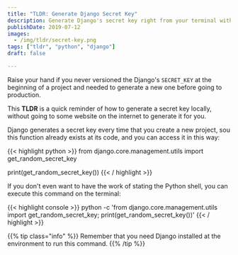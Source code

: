 ```yaml
---
title: "TLDR: Generate Django Secret Key"
description: Generate Django's secret key right from your terminal without needing to risk yourself on any website
publishDate: 2019-07-12
images:
  - /img/tldr/secret-key.png
tags: ["tldr", "python", "django"]
draft: false

---
```


Raise your hand if you never versioned the Django's `SECRET_KEY` at the beginning of a project and needed to generate a new one before going to production.

This **TLDR** is a quick reminder of how to generate a secret key locally, without going to some website on the internet to generate it for you.

Django generates a secret key every time that you create a new project, sou this function already exists at its code, and you can access it in this way:

{{< highlight python >}}
from django.core.management.utils import get_random_secret_key

print(get_random_secret_key())
{{< / highlight >}}

If you don't even want to have the work of stating the Python shell, you can execute this command on the terminal:

{{< highlight console >}}
python -c 'from django.core.management.utils import get_random_secret_key; print(get_random_secret_key())'
{{< / highlight >}}

{{% tip class="info" %}}
Remember that you need Django installed at the environment to run this command.
{{% /tip %}}
